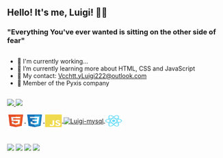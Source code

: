 ## Hello! It's me, Luigi! 👋😄

### "Everything You've ever wanted is sitting on the other side of fear"
##


- 📌 I'm currently working...
- 📌 I’m currently learning more about HTML, CSS and JavaScript
- 📩 My contact: Vcchtt.yLuigi222@outlook.com
- 🚀 Member of the Pyxis company 

##
<div align="left" >
  <a href="https://github.com/luigivicchietti">
  <img height="150em" src="https://github-readme-stats.vercel.app/api?username=luigivicchietti&show_icons=true&theme=discord_old_blurple&include_all_commits=true&count_private=true"/>
  <img height="110em" src="https://github-readme-stats.vercel.app/api/top-langs/?username=luigivicchietti&layout=compact&langs_count=7&theme=discord_old_blurple"/>
</div>
<div style="display: inline_block"><br>
  <img align="center" alt="Luigi-HTML" height="30" width="40" src="https://raw.githubusercontent.com/devicons/devicon/master/icons/html5/html5-original.svg">
    <img align="center" alt="Luigi-CSS" height="30" width="40" src="https://raw.githubusercontent.com/devicons/devicon/master/icons/css3/css3-original.svg">
  <img align="center" alt="Luigi-Js" height="30" width="40" src="https://raw.githubusercontent.com/devicons/devicon/master/icons/javascript/javascript-plain.svg">
  <img align="center" alt="Luigi-mysql" height="30" width="40" src="https://cdn.jsdelivr.net/gh/devicons/devicon/icons/mysql/mysql-original.svg">
  <img align="center" alt="Luigi-React" height="30" width="40" src="https://raw.githubusercontent.com/devicons/devicon/master/icons/react/react-original.svg">
  
#
<div> 
  <a href="https://instagram.com/ylu1gi" target="_blank"><img src="https://img.shields.io/badge/-Instagram-%23E4405F?style=for-the-badge&logo=instagram&logoColor=white" target="_blank"></a>
  <a href="https://www.linkedin.com/in/#-45875016a" target="_blank"><img src="https://img.shields.io/badge/-LinkedIn-%230077B5?style=for-the-badge&logo=linkedin&logoColor=white" target="_blank"></a>
  <a href="https://open.spotify.com/user/22he4ob5qu3wt75q47yh72ydi" target="_blank"><img src="https://img.shields.io/badge/Spotify-1ED760?&style=for-the-badge&logo=spotify&logoColor=white" target="_blank"></a>
  <a href = "mailto:vcchtt.yluigi222@outlook.com"><img src="https://img.shields.io/badge/-Gmail-%23333?style=for-the-badge&logo=gmail&logoColor=white" target="_blank"></a>
